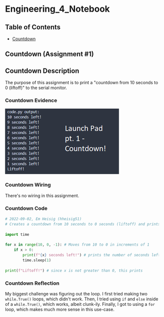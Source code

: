 # Engineering_4_Notebook

## Table of Contents

- [Countdown](#countdown-assignment-1)

## Countdown (Assignment #1)

## Countdown Description

The purpose of this assignment is to print a "countdown from 10 seconds to 0 (liftoff)" to the serial monitor.

### Countdown Evidence

[![Countdown-1](/images/Thumbnail_Countdown-1.png)](https://youtu.be/f14LzZC5-tY)

### Countdown Wiring

There's no wiring in this assignment.

### Countdown Code

```python
# 2022-09-02, Em Heisig (hheisig51)
# Creates a countdown from 10 seconds to 0 seconds (liftoff) and prints it to the serial monitor.

import time

for x in range(10, 0, -1): # Moves from 10 to 0 in increments of 1
    if x > 0:
        print(f"{x} seconds left!") # prints the number of seconds left
        time.sleep(1)

print(f"Liftoff!") # since x is not greater than 0, this prints
```

### Countdown Reflection

My biggest challenge was figuring out the loop. I first tried making two `while.True()` loops, which didn't work. Then, I tried using `if` and `else` inside of a `while.True()`, which works, albeit clunk-ily. Finally, I got to using a `for` loop, which makes much more sense in this use-case.
